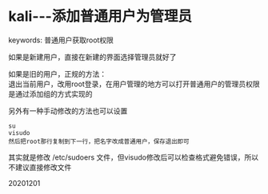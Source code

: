 # kali---添加普通用户为管理员

keywords: 普通用户获取root权限  

如果是新建用户，直接在新建的界面选择管理员就好了  

如果是旧的用户，正规的方法：  
退出当前用户，改用root登录，在用户管理的地方可以打开普通用户的管理员权限  
是通过添加组的方式实现的    

另外有一种手动修改的方法也可以设置  
```
su  
visudo
然后把root那行复制到下一行，把名字改成普通用户，保存退出即可
```
其实就是修改 /etc/sudoers 文件，但visudo修改后可以检查格式避免错误，所以不建议直接修改文件  


20201201  
